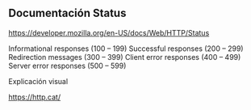 ## Documentación Status

https://developer.mozilla.org/en-US/docs/Web/HTTP/Status

Informational responses (100 – 199)
Successful responses (200 – 299)
Redirection messages (300 – 399)
Client error responses (400 – 499)
Server error responses (500 – 599)


Explicación visual 

https://http.cat/
